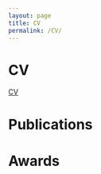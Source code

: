 ```yaml
---
layout: page
title: CV
permalink: /CV/
---
```


# CV

[CV](/assets/pdfs/Resume.pdf)

# Publications



# Awards

